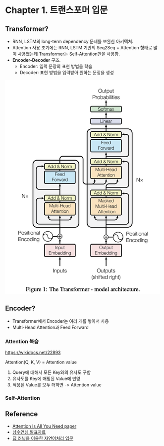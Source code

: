 # Chapter 1. 트랜스포머 입문
## Transformer?
- RNN, LSTM의 long-term dependency 문제를 보완한 아키텍쳐. 
- Attention 사용 초기에는 RNN, LSTM 기반의 Seq2Seq + Attention 형태로 많이 사용했는데 Transformer는 Self-Attention만을 사용함.
- **Encoder-Decoder** 구조.
  - Encoder: 입력 문장의 표현 방법을 학습
  - Decoder: 표현 방법을 입력받아 원하는 문장을 생성

<img alt="Encoder-Decoder Blocks" src="../../images/chap1_1.png" width="500"/>

## Encoder?
- Transformer에서 Encoder는 여러 개를 쌓아서 사용
- Multi-Head Attention과 Feed Forward

### Attention 복습
https://wikidocs.net/22893

Attention(Q, K, V) = Attention value

1. Query에 대해서 모든 Key와의 유사도 구함
2. 유사도를 Key에 매핑된 Value에 반영
3. 적용된 Value를 모두 더하면 -> Attention value

### Self-Attention


## Reference
- [Attention Is All You Need paper](https://arxiv.org/pdf/1706.03762.pdf)
- [남수연님 발표자료](https://github.com/dsc-sookmyung/2021-DeepSleep-Paper-Review/blob/main/Week7/Attention%20Is%20All%20You%20Need.pdf)
- [딥 러닝을 이용한 자연어처리 입문](https://wikidocs.net/31379)